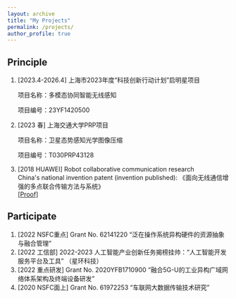 ```yaml
---
layout: archive
title: "My Projects"
permalink: /projects/
author_profile: true
---
```

## Principle

1. [2023.4-2026.4] 上海市2023年度“科技创新行动计划”启明星项目
   
   项目名称：多模态协同智能无线感知
   
   项目编号：23YF1420500
2. [2023 春] 上海交通大学PRP项目
   
   项目名称：卫星态势感知光学图像压缩
   
   项目编号：T030PRP43128
2. [2018 HUAWEI] Robot collaborative communication research  
   China's national invention patent (invention published): 《面向无线通信增强的多点联合传输方法与系统》  
   [\[Proof\]](https://isabelleliu630.github.io/files/patent.pdf)

## Participate

1. [2022 NSFC重点] Grant No. 62141220 “泛在操作系统异构硬件的资源抽象与融合管理”
1. [2022 工信部] 2022-2023 人工智能产业创新任务揭榜挂帅：“人工智能开发服务平台及工具” （星环科技）
1. [2022 重点研发] Grant No. 2020YFB1710900 “融合5G-U的工业异构广域网络体系架构及终端设备研发”
1. [2020 NSFC面上] Grant No. 61972253 “车联网大数据传输技术研究”
